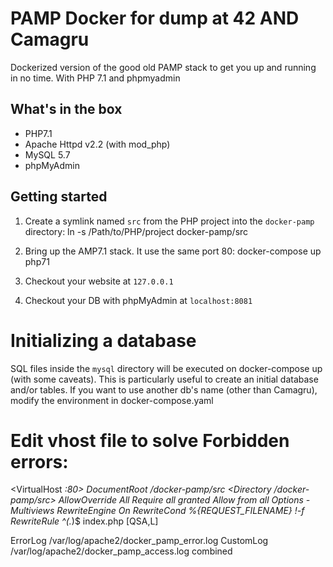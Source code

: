 # PAMP Docker for dump at 42 AND Camagru

Dockerized version of the good old PAMP stack to get you up and running in no time. With PHP 7.1 and phpmyadmin

## What's in the box

- PHP7.1
- Apache Httpd v2.2 (with mod_php)
- MySQL 5.7
- phpMyAdmin

## Getting started

1. Create a symlink named `src` from the PHP project into the `docker-pamp` directory:    ln -s /Path/to/PHP/project docker-pamp/src
        
2. Bring up the AMP7.1 stack. It use the same port 80:      docker-compose up php71
        
3. Checkout your website at `127.0.0.1`

4. Checkout your DB with phpMyAdmin at `localhost:8081`

# Initializing a database

SQL files inside the `mysql` directory will be executed on docker-compose up (with some caveats). This is particularly useful to create an initial database and/or tables.
If you want to use another db's name (other than Camagru), modify the environment in docker-compose.yaml

# Edit vhost file to solve Forbidden errors:

<VirtualHost *:80>
  DocumentRoot /docker-pamp/src
  <Directory /docker-pamp/src>
  		AllowOverride All
		Require all granted
		Allow from all
    <IfModule mod_rewite.c>
      Options -Multiviews
      RewriteEngine On
      RewriteCond %{REQUEST_FILENAME} !-f
      RewriteRule ^(.*)$ index.php [QSA,L]
    </IfModule>
  </Directory>

  ErrorLog /var/log/apache2/docker_pamp_error.log
  CustomLog /var/log/apache2/docker_pamp_access.log combined
</VirtualHost>
